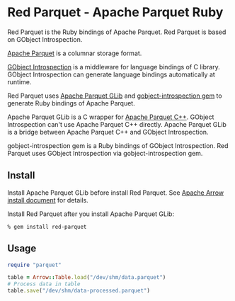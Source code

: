 <!---
  Licensed to the Apache Software Foundation (ASF) under one
  or more contributor license agreements.  See the NOTICE file
  distributed with this work for additional information
  regarding copyright ownership.  The ASF licenses this file
  to you under the Apache License, Version 2.0 (the
  "License"); you may not use this file except in compliance
  with the License.  You may obtain a copy of the License at

    http://www.apache.org/licenses/LICENSE-2.0

  Unless required by applicable law or agreed to in writing,
  software distributed under the License is distributed on an
  "AS IS" BASIS, WITHOUT WARRANTIES OR CONDITIONS OF ANY
  KIND, either express or implied.  See the License for the
  specific language governing permissions and limitations
  under the License.
-->

# Red Parquet - Apache Parquet Ruby

Red Parquet is the Ruby bindings of Apache Parquet. Red Parquet is based on GObject Introspection.

[Apache Parquet](https://parquet.apache.org/) is a columnar storage format.

[GObject Introspection](https://wiki.gnome.org/action/show/Projects/GObjectIntrospection) is a middleware for language bindings of C library. GObject Introspection can generate language bindings automatically at runtime.

Red Parquet uses [Apache Parquet GLib](https://github.com/apache/arrow/tree/master/c_glib/parquet-glib) and [gobject-introspection gem](https://rubygems.org/gems/gobject-introspection) to generate Ruby bindings of Apache Parquet.

Apache Parquet GLib is a C wrapper for [Apache Parquet C++](https://github.com/apache/arrow/tree/master/cpp/parquet). GObject Introspection can't use Apache Parquet C++ directly. Apache Parquet GLib is a bridge between Apache Parquet C++ and GObject Introspection.

gobject-introspection gem is a Ruby bindings of GObject Introspection. Red Parquet uses GObject Introspection via gobject-introspection gem.

## Install

Install Apache Parquet GLib before install Red Parquet. See [Apache Arrow install document](https://arrow.apache.org/install/) for details.

Install Red Parquet after you install Apache Parquet GLib:

```text
% gem install red-parquet
```

## Usage

```ruby
require "parquet"

table = Arrow::Table.load("/dev/shm/data.parquet")
# Process data in table
table.save("/dev/shm/data-processed.parquet")
```
